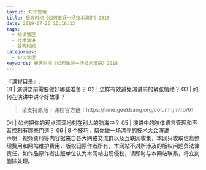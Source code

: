 ```yaml
---
layout: 知识管理
title: 极客时间《如何做好一场技术演讲》2018   
date: 2019-07-25 15:16:13
tags:
  - 知识管理
  - 技术演讲
  - 极客时间
categories:
  - 知识管理
keywords: 极客时间《如何做好一场技术演讲》2018   
---
```

『课程目录』:  
01 | 演讲之前需要做好哪些准备？
02 | 怎样有效避免演讲前的紧张情绪？
03 | 如何在演讲中讲个好故事？
<!-- more -->   
<blockquote class="blockquote-center">
请支持原版！课程官方链：https://time.geekbang.org/column/intro/61</blockquote>
</blockquote>
04 | 如何把你的观点深深地刻在别人的脑海中？
05 | 演讲中的肢体语言管理和声音控制有哪些门道？
06 | 8 个技巧，帮你做一场漂亮的技术大会演讲
<div class="post-copyright">
    <div class="post-copyright__author">
      <span class="post-copyright-meta">声明：视频资料等内容据来自各大网络交流群以及互联网收集，本网只收取信息整理费用和网站维护费用，版权归原作者所有，本网站不对所涉及的版权问题负法律责任，如作品原作者出版单位认为本网站出现侵权，请即时与本网站联系，将立刻删除处理。 </span>
    </div>
</div>

<blockquote class="blockquote-center">

</blockquote>

